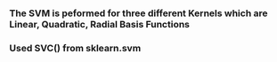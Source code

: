 ### The SVM is peformed for three different Kernels which are Linear, Quadratic, Radial Basis Functions
### Used SVC() from sklearn.svm
